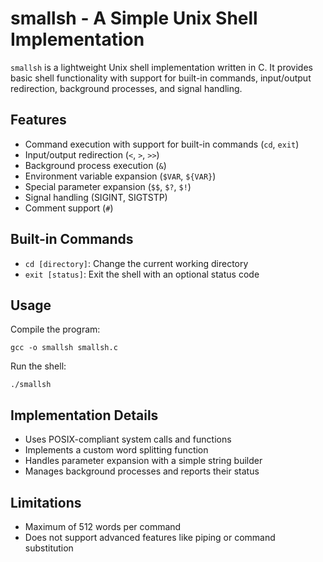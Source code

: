 # smallsh - A Simple Unix Shell Implementation

`smallsh` is a lightweight Unix shell implementation written in C. It provides basic shell functionality with support for built-in commands, input/output redirection, background processes, and signal handling.

## Features

- Command execution with support for built-in commands (`cd`, `exit`)
- Input/output redirection (`<`, `>`, `>>`)
- Background process execution (`&`)
- Environment variable expansion (`$VAR`, `${VAR}`)
- Special parameter expansion (`$$`, `$?`, `$!`)
- Signal handling (SIGINT, SIGTSTP)
- Comment support (`#`)

## Built-in Commands

- `cd [directory]`: Change the current working directory
- `exit [status]`: Exit the shell with an optional status code

## Usage

Compile the program:

`gcc -o smallsh smallsh.c`

Run the shell:

`./smallsh`

## Implementation Details

- Uses POSIX-compliant system calls and functions
- Implements a custom word splitting function
- Handles parameter expansion with a simple string builder
- Manages background processes and reports their status

## Limitations

- Maximum of 512 words per command
- Does not support advanced features like piping or command substitution
